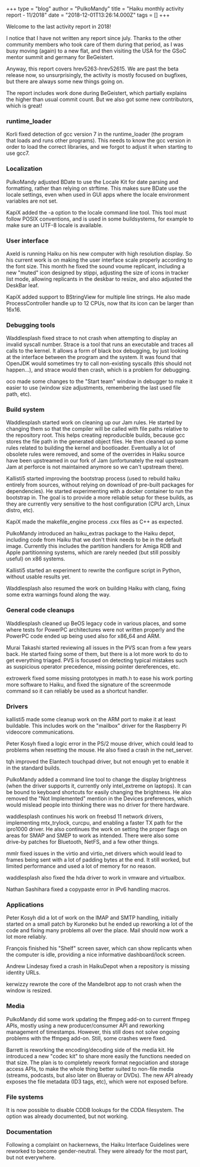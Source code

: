 +++
type = "blog"
author = "PulkoMandy"
title = "Haiku monthly activity report - 11/2018"
date = "2018-12-01T13:26:14.000Z"
tags = []
+++

<p>Welcome to the last activity report in 2018!</p>

<p>I notice that I have not written any report since july. Thanks to the other
community members who took care of them during that period, as I was busy
moving (again) to a new flat, and then visiting the USA for the GSoC mentor
summit and germany for BeGeistert.</p>

<p>Anyway, this report covers hrev5263-hrev52615. We are past the beta release
now, so unsurprisingly, the activity is mostly focused on bugfixes, but there
are always some new things going on.</p>

<p>The report includes work done during BeGeistert, which partially explains the higher
than usual commit count. But we also got some new contributors, which is great!</p>

<h3>runtime_loader</h3>

<p>Korli fixed detection of gcc version 7 in the runtime_loader (the program
that loads and runs other programs). This needs to know the gcc version in
order to load the correct libraries, and we forgot to adjust it when starting
to use gcc7.</p>

<h3>Localization</h3>

<p>PulkoMandy adjusted BDate to use the Locale Kit for date parsing and
formatting, rather than relying on strftime. This makes sure BDate use the
locale settings, even when used in GUI apps where the locale environment
variables are not set.</p>

<p>KapiX added the -a option to the locale command line tool. This tool must
follow POSIX conventions, and is used in some buildsystems, for example to
make sure an UTF-8 locale is available.</p>

<h3>User interface</h3>

<p>Axeld is running Haiku on his new computer with high resolution display. So
his current work is on making the user interface scale properly according to
the font size. This month he fixed the sound voume replicant, including a new
"muted" icon designed by stippi, adjusting the size of icons in tracker list
mode, allowing replicants in the deskbar to resize, and also adjusted the
DeskBar leaf.</p>

<p>KapiX added support to BStringView for multiple line strings. He also made
ProcessController handle up to 12 CPUs, now that its icon can be larger than
16x16.</p>

<h3>Debugging tools</h3>

<p>Waddlesplash fixed strace to not crash when attempting to display an invalid
syscall number. Strace is a tool that runs an executable and traces all calls
to the kernel. It allows a form of black box debugging, by just looking at the
interface between the program and the system. It was found that OpenJDK would
sometimes try to call non-existing syscalls (this should not happen...), and
strace would then crash, which is a problem for debugging.</p>

<p>oco made some changes to the "Start team" window in debugger to make it easier to use (window size adjustments, remembering the last used file path, etc).</p>

<h3>Build system</h3>

<p>Waddlesplash started work on cleaning up our Jam rules. He started by
changing them so that the compiler will be called with file paths relative to
the repository root. This helps creating reproducible builds, because gcc
stores the file path in the generated object files. He then cleaned up some
rules related to building the kernel and bootloader. Eventually a lot of
obsolete rules were removed, and some of the overrides in Haiku source have
been upstreamed in our fork of Jam (unfortunately the real upstream Jam at
perforce is not maintained anymore so we can't upstream there).</p>

<p>Kallisti5 started improving the bootstrap process (used to rebuild haiku
entirely from sources, without relying on download of pre-built packages for
dependencies). He started experimenting with a docker container to run the
bootstrap in. The goal is to provide a more reliable setup for these builds,
as they are currently very sensitive to the host configuration (CPU arch,
Linux distro, etc).</p>

<p>KapiX made the makefile_engine process .cxx files as C++ as expected.</p>

<p>PulkoMandy introduced an haiku_extras package to the Haiku depot, including
code from Haiku that we don't think needs to be in the default image. Currently
this includes the partition handlers for Amiga RDB and Apple partitionning
systems, which are rarely needed (but still possibly useful) on x86 systems.</p>

<p>Kallisti5 started an experiment to rewrite the configure script in Python,
without usable results yet.</p>

<p>Waddlesplash also resumed the work on building Haiku with clang, fixing some
extra warnings found along the way.</p>

<h3>General code cleanups</h3>

<p>Waddlesplash cleaned up BeOS legacy code in various places, and some where
tests for PowerPC architectures were not written properly and the PowerPC code
ended up being used also for x86_64 and ARM.</p>

<p>Murai Takashi started reviewing all issues in the PVS scan from a few years
back. He started fixing some of them, but there is a lot more work to do to
get everything triaged. PVS is focused on detecting typical mistakes such
as suspicious operator precedence, missing pointer dereferences, etc.</p>

<p>extrowerk fixed some missing prototypes in math.h to ease his work porting
more software to Haiku, and fixed the signature of the screenmode command so
it can reliably be used as a shortcut handler.


<h3>Drivers</h3>

<p>kallisti5 made some cleanup work on the ARM port to make it at least
buildable. This includes work on the "mailbox" driver for the Raspberry Pi
videocore communications.</p>

<p>Peter Kosyh fixed a logic error in the PS/2 mouse driver, which could lead
to problems when resetting the mouse. He also fixed a crash in the net_server.</p>

<p>tqh improved the Elantech touchpad driver, but not enough yet to enable it
in the standard builds.</p>

<p>PulkoMandy added a command line tool to change the display brightness
(when the driver supports it, currently only intel_extreme on laptops). It
can be bound to keyboard shortcuts for easily changing the brightness. He also
removed the "Not Implemented" mention in the Devices preferences, which would
mislead people into thinking there was no driver for there hardware.</p>

<p>waddlesplash continues his work on freebsd 11 network drivers, implementing
mtx_trylock, curcpu, and enabling a faster TX path for the ipro1000 driver.
He also continues the work on setting the proper flags on areas for SMAP and
SMEP to work as intended. There were also some drive-by patches for Bluetooth, NetFS, and a few other things.</p>

<p>mmlr fixed issues in the virtio and virtio_net drivers which would lead to
frames being sent with a lot of padding bytes at the end. It still worked,
but limited performance and used a lot of memory for no reason.</p>

<p>waddlesplash also fixed the hda driver to work in vmware and virtualbox.</p>

<p>Nathan Sashihara fixed a copypaste error in IPv6 handling macros.</p>

<h3>Applications</h3>

<p>Peter Kosyh did a lot of work on the IMAP and SMTP handling, initially
started on a small patch by Kuroneko but he ended up reworking a lot of the
code and fixing many problems all over the place. Mail should now work a lot
more reliably.</p>

<p>François finished his "Shelf" screen saver, which can show replicants when
the computer is idle, providing a nice informative dashboard/lock screen.</p>

<p>Andrew Lindesay fixed a crash in HaikuDepot when a repository is missing identity URLs.</p>

<p>kerwizzy rewrote the core of the Mandelbrot app to not crash when the window
is resized.</p>

<h3>Media</h3>

<p>PulkoMandy did some work updating the ffmpeg add-on to current ffmpeg APIs,
mostly using a new producer/consumer API and reworking management of timestamps.
However, this still does not solve ongoing problems with the ffmpeg add-on.
Still, some crashes were fixed.</p>

<p>Barrett is reworking the encoding/decoding side of the media kit. He
introduced a new "codec kit" to share more easily the functions needed on that
size. The plan is to completely rework format negociation and storage access
APIs, to make the whole thing better suited to non-file media (streams, podcasts,
but also later on Blueray or DVDs). The new API already exposes the file
metadata (ID3 tags, etc), which were not exposed before.</p>

<h3>File systems</h3>

<p>It is now possible to disable CDDB lookups for the CDDA filesystem. The option
was already documented, but not working.</p>


<h3>Documentation</h3>

<p>Following a complaint on hackernews, the Haiku Interface Guidelines were
reworked to become gender-neutral. They were already for the most part, but
not everywhere.</p>
